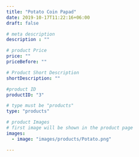 ```yaml
---
title: "Potato Coin Papad"
date: 2019-10-17T11:22:16+06:00
draft: false

# meta description
description : ""

# product Price
price: ""
priceBefore: ""

# Product Short Description
shortDescription: ""

#product ID
productID: "3"

# type must be "products"
type: "products"

# product Images
# first image will be shown in the product page
images:
  - image: "images/products/Potato.png"

---
```

